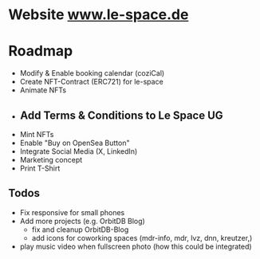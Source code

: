# Website www.le-space.de

# Roadmap
- Modify & Enable booking calendar (coziCal)
- Create NFT-Contract (ERC721) for le-space
- Animate NFTs
- Add Terms & Conditions to Le Space UG
  - 
- Mint NFTs
- Enable "Buy on OpenSea Button"
- Integrate Social Media (X, LinkedIn)
- Marketing concept
- Print T-Shirt

## Todos
- Fix responsive for small phones
- Add more projects (e.g. OrbitDB Blog)
  - fix and cleanup OrbitDB-Blog 
  - add icons for coworking spaces (mdr-info, mdr, lvz, dnn, kreutzer,)
- play music video when fullscreen photo (how this could be integrated)
